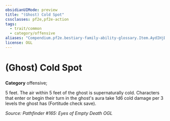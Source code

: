 ```yaml
---
obsidianUIMode: preview
title: "(Ghost) Cold Spot"
cssclasses: pf2e,pf2e-action
tags:
  - trait/common
  - category/offensive
aliases: "Compendium.pf2e.bestiary-family-ability-glossary.Item.AydIHjDNbOZizj5U"
license: OGL
---
```

# (Ghost) Cold Spot

### 

**Category** offensive; 




5 feet. The air within 5 feet of the ghost is supernaturally cold. Characters that enter or begin their turn in the ghost's aura take 1d6 cold damage per 3 levels the ghost has (Fortitude check save).

*Source: Pathfinder #165: Eyes of Empty Death*
*OGL*